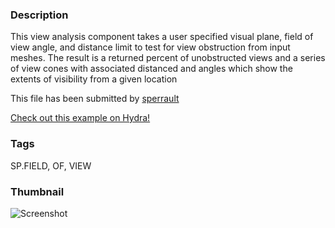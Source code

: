 ### Description 
This view analysis component takes a user specified visual plane, field of view angle, and distance limit to test for view obstruction from input meshes. The result is a returned percent of unobstructed views and a series of view cones with associated distanced and angles which show the extents of visibility from a given location

This file has been submitted by [sperrault](https://github.com/sperrault)

[Check out this example on Hydra!](http://hydrashare.github.io/hydra/viewer?owner=sperrault&fork=hydra&id=SP.FIELD_OF_VIEW)
### Tags 
SP.FIELD, OF, VIEW
### Thumbnail 
![Screenshot](https://raw.githubusercontent.com/sperrault/hydra/master/SP.FIELD_OF_VIEW/thumbnail.png)
